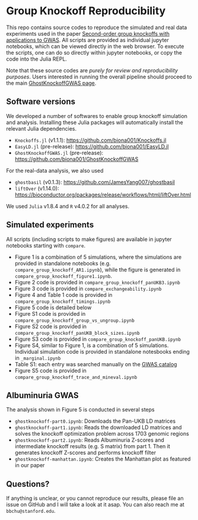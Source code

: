 # Group Knockoff Reproducibility

This repo contains source codes to reproduce the simulated and real data experiments used in the paper [Second-order group knockoffs with applications to GWAS](https://arxiv.org/abs/2310.15069). All scripts are provided as individual jupyter notebooks, which can be viewed directly in the web browser. To execute the scripts, one can do so directly within jupyter notebooks, or copy the code into the Julia REPL. 

Note that these source codes are *purely for review and reproducibility purposes*. Users interested in running the overall pipeline should proceed to the main [GhostKnockoffGWAS page](https://github.com/biona001/GhostKnockoffGWAS). 

## Software versions

We developed a number of softwares to enable group knockoff simulation and analysis. Installing these Julia packages will automatically install the relevant Julia dependencies.

+ `Knockoffs.jl` (v1.1.1): https://github.com/biona001/Knockoffs.jl
+ `EasyLD.jl` (pre-release): https://github.com/biona001/EasyLD.jl
+ `GhostKnockoffGWAS.jl` (pre-release): https://github.com/biona001/GhostKnockoffGWAS

For the real-data analysis, we also used 

+ `ghostbasil` (v0.1.3): https://github.com/JamesYang007/ghostbasil
+ `liftOver` (v1.14.0): https://bioconductor.org/packages/release/workflows/html/liftOver.html

We used `Julia` v1.8.4 and `R` v4.0.2 for all analyses. 

## Simulated experiments

All scripts (including scripts to make figures) are available in jupyter notebooks starting with `compare`.

+ Figure 1 is a combination of 5 simulations, where the simulations are provided in standalone notebooks (e.g. `compare_group_knockoff_AR1.ipynb`), while the figure is generated in `compare_group_knockoff_figure1.ipynb`. 
+ Figure 2 code is provided in `compare_group_knockoff_panUKB3.ipynb`
+ Figure 3 code is provided in `compare_exchangeability.ipynb`
+ Figure 4 and Table 1 code is provided in `compare_group_knockoff_timings.ipynb`
+ Figure 5 code is detailed below
+ Figure S1 code is provided in `compare_group_knockoff_group_vs_ungroup.ipynb`
+ Figure S2 code is provided in `compare_group_knockoff_panUKB_block_sizes.ipynb`
+ Figure S3 code is provided in `compare_group_knockoff_panUKB.ipynb`
+ Figure S4, similar to Figure 1, is a combination of 5 simulations. Individual simulation code is provided in standalone notesbooks ending in `_marginal.ipynb`
+ Table S1: each entry was searched manually on the [GWAS catalog](https://www.ebi.ac.uk/gwas/)
+ Figure S5 code is provided in `compare_group_knockoff_trace_and_mineval.ipynb`

## Albuminuria GWAS

The analysis shown in Figure 5 is conducted in several steps

+ `ghostknockoff-part0.ipynb`: Downloads the Pan-UKB LD matrices 
+ `ghostknockoff-part1.ipynb`: Reads the downloaded LD matrices and solves the knockoff optimization problem across 1703 genomic regions 
+ `ghostknockoff-part2.ipynb`: Reads Albuminuria Z-scores and intermediate knockoff results (e.g. S matrix) from part 1. Then it generates knockoff Z-scores and performs knockoff filter
+ `ghostknockoff-manhattan.ipynb`: Creates the Manhattan plot as featured in our paper

## Questions?

If anything is unclear, or you cannot reproduce our results, please file an issue on GitHub and I will take a look at it asap. You can also reach me at `bbchu@stanford.edu`.
